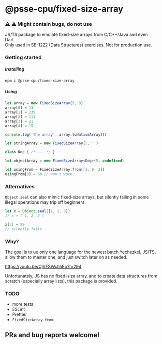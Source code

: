 # @psse-cpu/fixed-size-array

### :warning: :warning: Might contain bugs, do not use

JS/TS package to emulate fixed-size arrays from C/C++/Java and even Dart.  
Only used in SE-1222 (Data Structures) exercises.  Not for production use.

### Getting started

##### Installing
`npm i @psse-cpu/fixed-size-array`

##### Using
```ts
let array = new FixedSizeArray(5, 0)
array[0] = 13
array[1] = 235
array[2] = 111
array[3] = 21
array[4] = 15

console.log('The array', array.toNativeArray())

let stringArray = new FixedSizeArray(5, '')

class Dog { /* ... */ }

let objectArray = new FixedSizeArray<Dog>(5, undefined)

let usingFrom = FixedSizeArray.from([1, 9, 2])
usingFrom[3] = 60 // won't work
```

### Alternatives

`Object.seal` can also mimic fixed-size arrays, but silently failing in some
illegal operations may trip off beginners.

```js
let x = Object.seal([1, 2, 3])
// x = [ 1, 2, 3 ]

x[3] = 99
// silently fails
```

### Why?

The goal is to ue only one language for the newest batch Yechezkel, JS/TS, 
allow them to master one, and just switch later on as needed.

https://youtu.be/CjVFSWchhEo?t=294

Unfortunately, JS has no fixed-size array, and to create data structures from
scratch (especially array lists), this package is provided.

### TODO

- more tests
- ESLint
- Prettier
- `FixedSizeArray.from`

## PRs and bug reports welcome!

